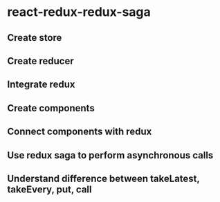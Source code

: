 # react-redux-redux-saga
## Create store
## Create reducer
## Integrate redux
## Create components
## Connect components with redux
## Use redux saga to perform asynchronous calls
## Understand difference between takeLatest, takeEvery, put, call
